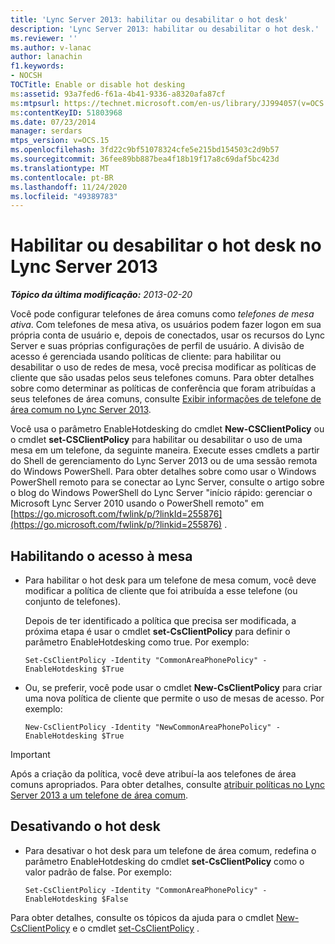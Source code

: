 ```yaml
---
title: 'Lync Server 2013: habilitar ou desabilitar o hot desk'
description: 'Lync Server 2013: habilitar ou desabilitar o hot desk.'
ms.reviewer: ''
ms.author: v-lanac
author: lanachin
f1.keywords:
- NOCSH
TOCTitle: Enable or disable hot desking
ms:assetid: 93a7fed6-f61a-4b41-9336-a8320afa87cf
ms:mtpsurl: https://technet.microsoft.com/en-us/library/JJ994057(v=OCS.15)
ms:contentKeyID: 51803968
ms.date: 07/23/2014
manager: serdars
mtps_version: v=OCS.15
ms.openlocfilehash: 3fd22c9bf51078324cfe5e215bd154503c2d9b57
ms.sourcegitcommit: 36fee89bb887bea4f18b19f17a8c69daf5bc423d
ms.translationtype: MT
ms.contentlocale: pt-BR
ms.lasthandoff: 11/24/2020
ms.locfileid: "49389783"
---
```

# <a name="enable-or-disable-hot-desking-in-lync-server-2013"></a>Habilitar ou desabilitar o hot desk no Lync Server 2013

<div data-xmlns="http://www.w3.org/1999/xhtml">

<div class="topic" data-xmlns="http://www.w3.org/1999/xhtml" data-msxsl="urn:schemas-microsoft-com:xslt" data-cs="https://msdn.microsoft.com/">

<div data-asp="https://msdn2.microsoft.com/asp">



</div>

<div id="mainSection">

<div id="mainBody">

<span> </span>

_**Tópico da última modificação:** 2013-02-20_

Você pode configurar telefones de área comuns como *telefones de mesa ativa*. Com telefones de mesa ativa, os usuários podem fazer logon em sua própria conta de usuário e, depois de conectados, usar os recursos do Lync Server e suas próprias configurações de perfil de usuário. A divisão de acesso é gerenciada usando políticas de cliente: para habilitar ou desabilitar o uso de redes de mesa, você precisa modificar as políticas de cliente que são usadas pelos seus telefones comuns. Para obter detalhes sobre como determinar as políticas de conferência que foram atribuídas a seus telefones de área comuns, consulte [Exibir informações de telefone de área comum no Lync Server 2013](lync-server-2013-view-common-area-phone-information.md).

Você usa o parâmetro EnableHotdesking do cmdlet **New-CSClientPolicy** ou o cmdlet **set-CSClientPolicy** para habilitar ou desabilitar o uso de uma mesa em um telefone, da seguinte maneira. Execute esses cmdlets a partir do Shell de gerenciamento do Lync Server 2013 ou de uma sessão remota do Windows PowerShell. Para obter detalhes sobre como usar o Windows PowerShell remoto para se conectar ao Lync Server, consulte o artigo sobre o blog do Windows PowerShell do Lync Server "início rápido: gerenciar o Microsoft Lync Server 2010 usando o PowerShell remoto" em [https://go.microsoft.com/fwlink/p/?linkId=255876](https://go.microsoft.com/fwlink/p/?linkid=255876) .

<div>


<div>

## <a name="enabling-hot-desking"></a>Habilitando o acesso à mesa

  - Para habilitar o hot desk para um telefone de mesa comum, você deve modificar a política de cliente que foi atribuída a esse telefone (ou conjunto de telefones).
    
    Depois de ter identificado a política que precisa ser modificada, a próxima etapa é usar o cmdlet **set-CsClientPolicy** para definir o parâmetro EnableHotdesking como true. Por exemplo:
    
        Set-CsClientPolicy -Identity "CommonAreaPhonePolicy" - EnableHotdesking $True

  - Ou, se preferir, você pode usar o cmdlet **New-CsClientPolicy** para criar uma nova política de cliente que permite o uso de mesas de acesso. Por exemplo:
    
        New-CsClientPolicy -Identity "NewCommonAreaPhonePolicy" - EnableHotdesking $True

</div>

<div>


> [!IMPORTANT]  
> Após a criação da política, você deve atribuí-la aos telefones de área comuns apropriados. Para obter detalhes, consulte <A href="lync-server-2013-assign-policies-to-a-common-area-phone.md">atribuir políticas no Lync Server 2013 a um telefone de área comum</A>.



</div>

<div>

## <a name="disabling-hot-desking"></a>Desativando o hot desk

  - Para desativar o hot desk para um telefone de área comum, redefina o parâmetro EnableHotdesking do cmdlet **set-CsClientPolicy** como o valor padrão de false. Por exemplo:
    
        Set-CsClientPolicy -Identity "CommonAreaPhonePolicy" - EnableHotdesking $False

</div>

Para obter detalhes, consulte os tópicos da ajuda para o cmdlet [New-CsClientPolicy](https://docs.microsoft.com/powershell/module/skype/New-CsClientPolicy) e o cmdlet [set-CsClientPolicy](https://docs.microsoft.com/powershell/module/skype/Set-CsClientPolicy) .

</div>

</div>

<span> </span>

</div>

</div>

</div>

